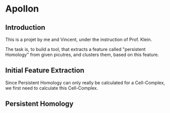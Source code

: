 # Apollon

## Introduction

This is a projet by me and Vincent, under the instruction of Prof. Klein. 

The task is, to build a tool, that extracts a feature called "persistent Homology" from given picutres, and clusters them, based on this feature.

## Initial Feature Extraction

Since Persistent Homology can only really be calculated for a Cell-Complex, we first need to calculate this Cell-Complex.

## Persistent Homology
